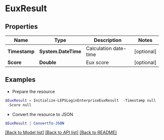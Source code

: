# EuxResult
## Properties

Name | Type | Description | Notes
------------ | ------------- | ------------- | -------------
**Timestamp** | **System.DateTime** | Calculation date-time | [optional] 
**Score** | **Double** | Eux score | [optional] 

## Examples

- Prepare the resource
```powershell
$EuxResult = Initialize-LEPSLoginEnterpriseEuxResult  -Timestamp null `
 -Score null
```

- Convert the resource to JSON
```powershell
$EuxResult | ConvertTo-JSON
```

[[Back to Model list]](../README.md#documentation-for-models) [[Back to API list]](../README.md#documentation-for-api-endpoints) [[Back to README]](../README.md)

